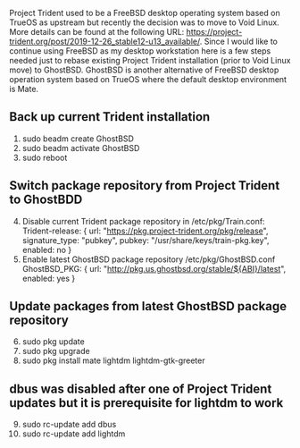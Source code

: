 Project Trident used to be a FreeBSD desktop operating system based on TrueOS as upstream but recently the decision was to move to Void Linux. More details can be found at the following URL: https://project-trident.org/post/2019-12-26_stable12-u13_available/.  Since I would like to continue using FreeBSD as my desktop workstation here is a few steps needed just to rebase existing Project Trident installation (prior to Void Linux move) to GhostBSD. GhostBSD is another alternative of FreeBSD desktop operation system based on TrueOS where the default desktop environment is Mate.

## Back up current Trident installation
1. sudo beadm create GhostBSD
2. sudo beadm activate GhostBSD
3. sudo reboot
## Switch package repository from Project Trident to GhostBDD
4. Disable current Trident package repository in /etc/pkg/Train.conf:
Trident-release: {
  url: "https://pkg.project-trident.org/pkg/release",
  signature_type: "pubkey",
  pubkey: "/usr/share/keys/train-pkg.key",
  enabled: no
}
5. Enable latest GhostBSD package repository /etc/pkg/GhostBSD.conf
GhostBSD_PKG: {
  url: "http://pkg.us.ghostbsd.org/stable/${ABI}/latest",
  enabled: yes
}
## Update packages from latest GhostBSD package repository
6. sudo pkg update
7. sudo pkg upgrade
8. sudo pkg install mate lightdm lightdm-gtk-greeter
## dbus was disabled after one of Project Trident updates but it is prerequisite for lightdm to work
9. sudo rc-update add dbus 
10. sudo rc-update add lightdm
